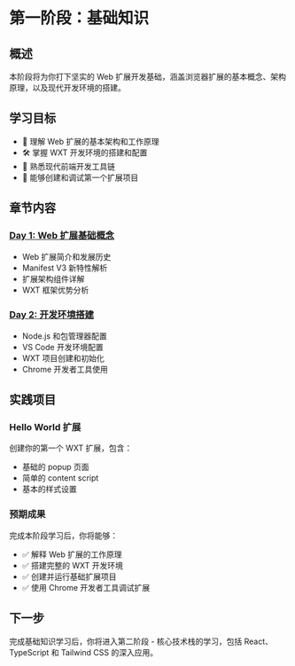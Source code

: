 # 第一阶段：基础知识

## 概述

本阶段将为你打下坚实的 Web 扩展开发基础，涵盖浏览器扩展的基本概念、架构原理，以及现代开发环境的搭建。

## 学习目标

- 🎯 理解 Web 扩展的基本架构和工作原理
- 🛠️ 掌握 WXT 开发环境的搭建和配置
- 🔧 熟悉现代前端开发工具链
- 📱 能够创建和调试第一个扩展项目

## 章节内容

### [Day 1: Web 扩展基础概念](./Web扩展基础概念.md)
- Web 扩展简介和发展历史
- Manifest V3 新特性解析
- 扩展架构组件详解
- WXT 框架优势分析

### [Day 2: 开发环境搭建](./环境搭建.md)
- Node.js 和包管理器配置
- VS Code 开发环境配置
- WXT 项目创建和初始化
- Chrome 开发者工具使用

## 实践项目

### Hello World 扩展
创建你的第一个 WXT 扩展，包含：
- 基础的 popup 页面
- 简单的 content script
- 基本的样式设置

### 预期成果
完成本阶段学习后，你将能够：
- ✅ 解释 Web 扩展的工作原理
- ✅ 搭建完整的 WXT 开发环境
- ✅ 创建并运行基础扩展项目
- ✅ 使用 Chrome 开发者工具调试扩展

## 下一步

完成基础知识学习后，你将进入第二阶段 - 核心技术栈的学习，包括 React、TypeScript 和 Tailwind CSS 的深入应用。
